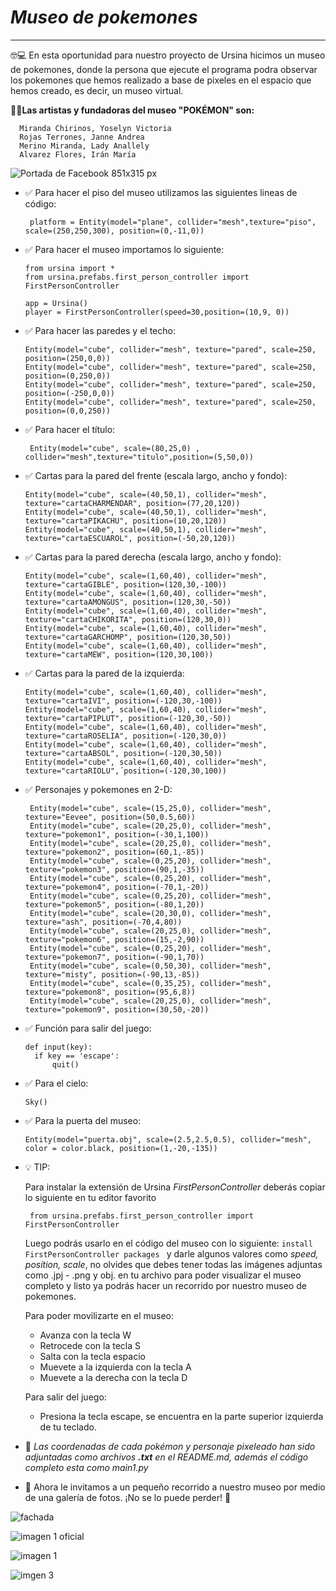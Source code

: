 # _Museo de pokemones_
---------------------

🤓💻 En esta oportunidad para nuestro proyecto de Ursina hicimos un museo
de pokemones, donde la persona que ejecute el programa podra observar los pokemones que hemos realizado a base de pixeles  en el espacio que hemos creado, es decir, un museo virtual.


**🌈🙌Las artistas y fundadoras del museo "POKÉMON" son:**

      Miranda Chirinos, Yoselyn Victoria 
      Rojas Terrones, Janne Andrea 
      Merino Miranda, Lady Anallely
      Alvarez Flores, Irán María 

![Portada de Facebook 851x315 px](https://user-images.githubusercontent.com/91160075/145697622-8880c4c3-8c37-461f-afd1-ec83ad32b29a.gif)

* ✅ Para hacer el piso del museo utilizamos las siguientes lineas 
de código:

       platform = Entity(model="plane", collider="mesh",texture="piso", scale=(250,250,300), position=(0,-11,0))

* ✅ Para hacer el museo importamos lo siguiente:

      from ursina import *
      from ursina.prefabs.first_person_controller import FirstPersonController

      app = Ursina()
      player = FirstPersonController(speed=30,position=(10,9, 0))

* ✅ Para hacer las paredes y el techo:
  
      Entity(model="cube", collider="mesh", texture="pared", scale=250, position=(250,0,0))
      Entity(model="cube", collider="mesh", texture="pared", scale=250, position=(0,250,0))
      Entity(model="cube", collider="mesh", texture="pared", scale=250, position=(-250,0,0))
      Entity(model="cube", collider="mesh", texture="pared", scale=250, position=(0,0,250))
* ✅ Para hacer el título:
     ```
      Entity(model="cube", scale=(80,25,0) , collider="mesh",texture="titulo",position=(5,50,0))
     ```
* ✅ Cartas para la pared del frente (escala largo, ancho y fondo):

      Entity(model="cube", scale=(40,50,1), collider="mesh", texture="cartaCHARMENDAR", position=(77,20,120))
      Entity(model="cube", scale=(40,50,1), collider="mesh", texture="cartaPIKACHU", position=(10,20,120))
      Entity(model="cube", scale=(40,50,1), collider="mesh", texture="cartaESCUAROL", position=(-50,20,120))

* ✅ Cartas para la pared derecha (escala largo, ancho y fondo):

      Entity(model="cube", scale=(1,60,40), collider="mesh", texture="cartaGIBLE", position=(120,30,-100))
      Entity(model="cube", scale=(1,60,40), collider="mesh", texture="cartaAMONGUS", position=(120,30,-50))
      Entity(model="cube", scale=(1,60,40), collider="mesh", texture="cartaCHIKORITA", position=(120,30,0))
      Entity(model="cube", scale=(1,60,40), collider="mesh", texture="cartaGARCHOMP", position=(120,30,50))
      Entity(model="cube", scale=(1,60,40), collider="mesh", texture="cartaMEW", position=(120,30,100))

* ✅ Cartas para la pared de la izquierda:

      Entity(model="cube", scale=(1,60,40), collider="mesh", texture="cartaIVI", position=(-120,30,-100))
      Entity(model="cube", scale=(1,60,40), collider="mesh", texture="cartaPIPLUT", position=(-120,30,-50))
      Entity(model="cube", scale=(1,60,40), collider="mesh", texture="cartaROSELIA", position=(-120,30,0))
      Entity(model="cube", scale=(1,60,40), collider="mesh", texture="cartaABSOL", position=(-120,30,50))
      Entity(model="cube", scale=(1,60,40), collider="mesh", texture="cartaRIOLU",´position=(-120,30,100))
      
* ✅ Personajes y pokemones en 2-D:
     ```
      Entity(model="cube", scale=(15,25,0), collider="mesh", texture="Eevee", position=(50,0.5,60))
      Entity(model="cube", scale=(20,25,0), collider="mesh", texture="pokemon1", position=(-30,1,100))
      Entity(model="cube", scale=(20,25,0), collider="mesh", texture="pokemon2", position=(60,1,-85))
      Entity(model="cube", scale=(0,25,20), collider="mesh", texture="pokemon3", position=(90,1,-35))
      Entity(model="cube", scale=(0,25,20), collider="mesh", texture="pokemon4", position=(-70,1,-20))
      Entity(model="cube", scale=(0,25,20), collider="mesh", texture="pokemon5", position=(-80,1,20))
      Entity(model="cube", scale=(20,30,0), collider="mesh", texture="ash", position=(-70,4,80))
      Entity(model="cube", scale=(20,25,0), collider="mesh", texture="pokemon6", position=(15,-2,90))
      Entity(model="cube", scale=(0,25,20), collider="mesh", texture="pokemon7", position=(-90,1,70))
      Entity(model="cube", scale=(0,50,30), collider="mesh", texture="misty", position=(-90,13,-85))
      Entity(model="cube", scale=(0,35,25), collider="mesh", texture="pokemon8", position=(95,6,8))
      Entity(model="cube", scale=(20,25,0), collider="mesh", texture="pokemon9", position=(30,50,-20))
     ```

* ✅ Función para salir del juego:

      def input(key):
        if key == 'escape':
            quit()

* ✅ Para el cielo:
     
      Sky()

* ✅ Para la puerta del museo:

      Entity(model="puerta.obj", scale=(2.5,2.5,0.5), collider="mesh", color = color.black, position=(1,-20,-135))
      
 
* 💡 TIP:

  Para instalar la extensión de Ursina _FirstPersonController_ deberás copiar lo siguiente en tu editor favorito   
  ```
   from ursina.prefabs.first_person_controller import FirstPersonController
  ```
  Luego podrás usarlo en el código del museo con lo siguiente: ```install FirstPersonController packages ``` y darle algunos valores como _speed, position, scale_, no olvides que debes tener todas las imágenes adjuntas como .jpj - .png y obj. en tu archivo para poder visualizar el museo completo y listo ya podrás hacer un recorrido por nuestro museo de pokemones.
  
  Para poder movilizarte en el museo:
  * Avanza con la tecla W
  * Retrocede con la tecla S
  * Salta con la tecla espacio
  * Muevete a la izquierda con la tecla A
  * Muevete a la derecha con la tecla D
  
  Para salir del juego:
  * Presiona la tecla escape, se encuentra en la parte superior izquierda de tu teclado.
  
    
* 📂 *Las coordenadas de cada pokémon y personaje pixeleado han sido adjuntadas como archivos **.txt** en el README.md, además el código completo esta como main1.py*


* 📸  Ahora le invitamos a un pequeño recorrido a nuestro museo por medio de una galería de fotos. ¡No se lo puede perder! 🤗

![fachada](https://user-images.githubusercontent.com/91233193/146285474-53acf934-bb4e-46e4-b52e-c31ce133da55.png)

![imagen  1 oficial](https://user-images.githubusercontent.com/91233193/146278871-349c949f-bfbd-46b2-bd86-7293368a067c.png)

![imagen 1](https://user-images.githubusercontent.com/91233193/146277579-504b3452-9f6e-4547-b8c9-f9706d343604.jpg)

![imgen 3](https://user-images.githubusercontent.com/91233193/146278887-be3b9512-5c3a-4e3f-b717-c424bca19052.png)









      
